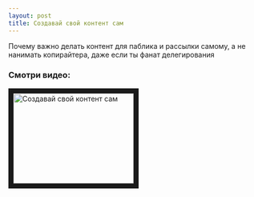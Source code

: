 ```yaml
---
layout: post
title: Создавай свой контент сам
---
```


Почему важно делать контент для паблика и рассылки самому, а не нанимать копирайтера, даже если ты фанат делегирования

### Смотри видео:

<a href="http://www.youtube.com/watch?feature=player_embedded&v=jFUSaHja1AQ
" target="_blank"><img src="http://img.youtube.com/vi/jFUSaHja1AQ/0.jpg" 
alt="Создавай свой контент сам" width="240" height="180" border="10" /></a>
